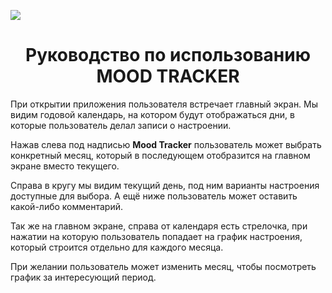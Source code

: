 ![](https://komarev.com/ghpvc/?username=mTochilashvili)

<h1 align="center">Руководство по использованию MOOD TRACKER  </h1>

При открытии приложения пользователя встречает главный экран. 
Мы видим годовой календарь, на котором будут отображаться дни, в которые пользователь делал записи о настроении.

Нажав слева под надписью <b>Mood Tracker</b> пользователь может выбрать конкретный месяц, который в последующем отобразится на главном экране вместо текущего.

Справа в кругу мы видим текущий день, под ним варианты настроения доступные для выбора.
А ещё ниже пользователь может оставить какой-либо комментарий.

Так же на главном экране, справа от календаря есть стрелочка, при нажатии на которую пользователь попадает на график настроения, который строится отдельно 
для каждого месяца. 

При желании пользователь может изменить месяц, чтобы посмотреть график за интересующий период.
